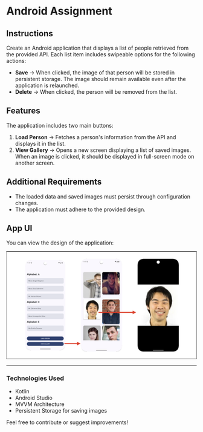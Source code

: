 # Android Assignment

## Instructions

Create an Android application that displays a list of people retrieved from the provided API. Each list item includes swipeable options for the following actions:

- **Save** → When clicked, the image of that person will be stored in persistent storage. The image should remain available even after the application is relaunched.
- **Delete** → When clicked, the person will be removed from the list.

## Features

The application includes two main buttons:

1. **Load Person** → Fetches a person's information from the API and displays it in the list.
2. **View Gallery** → Opens a new screen displaying a list of saved images. When an image is clicked, it should be displayed in full-screen mode on another screen.

## Additional Requirements

- The loaded data and saved images must persist through configuration changes.
- The application must adhere to the provided design.

## App UI

You can view the design of the application:

![App UI](https://github.com/Kinosaur/AndroidLastAssignment/blob/main/app/src/main/java/com/example/androidlastassignment/assigment_image/assignment.png)


---

### Technologies Used
- Kotlin
- Android Studio
- MVVM Architecture
- Persistent Storage for saving images


Feel free to contribute or suggest improvements!
